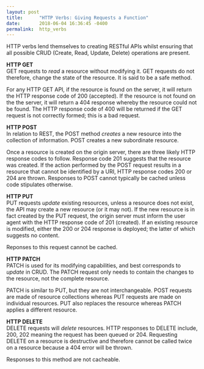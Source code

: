 ```yaml
---
layout: post
title:      "HTTP Verbs: Giving Requests a Function"
date:       2018-06-04 16:36:45 -0400
permalink:  http_verbs
---
```


HTTP verbs lend themselves to creating RESTful APIs whilst ensuring that all possible CRUD (Create, Read, Update, Delete) operations are present.

**HTTP GET**<br>
GET requests to *read* a resource without modifying it. GET requests do not therefore, change the state of the resource. It is said to be a safe method.

For any HTTP GET API, if the resource is found on the server, it will return the HTTP response code of 200 (accepted). If the resource is not found on the the server, it will return a 404 response whereby the resource could not be found. The HTTP response code of 400 will be returned if the GET request is not correctly formed; this is a bad request.

**HTTP POST**<br>
In relation to REST, the POST method *creates* a new resource into the collection of information. POST creates a new subordinate resource. 

Once a resource is created on the origin server, there are three likely HTTP response codes to follow. Response code 201 suggests that the resource was created. If the action performed by the POST request results in a resource that cannot be identified by a URI, HTTP response codes 200 or 204 are thrown. Responses to POST cannot typically be cached unless code stipulates otherwise. 

**HTTP PUT**<br>
PUT requests *update* existing resources, unless a resource does not exist, the API may create a new resource (or it may not). If the new resource is in fact created by the PUT request, the origin server must inform the user agent with the HTTP response code of 201 (created). If an existing resource is modified, either the 200 or 204 response is deployed; the latter of which suggests no content.

Reponses to this request cannot be cached.

**HTTP PATCH**<br>
PATCH is used for its modifying capabilities, and best corresponds to *update* in CRUD. The PATCH request only needs to contain the changes to the resource, not the complete resource.

PATCH is similar to PUT, but they are not interchangeable. POST requests are made of resource collections whereas PUT requests are made on individual resources. PUT also replaces the resource whereas PATCH applies a different resource.

**HTTP DELETE**<br>
DELETE requests will *delete* resources. HTTP responses to DELETE include, 200, 202 meaning the request has been queued or 204. Requesting DELETE on a resource is destructive and therefore cannot be called twice on a resource because a 404 error will be thrown. 

Responses to this method are not cacheable.





